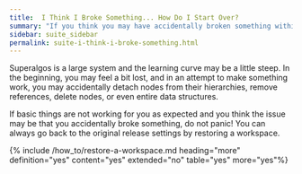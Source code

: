 ```yaml
---
title:  I Think I Broke Something... How Do I Start Over?
summary: "If you think you may have accidentally broken something within the workspace, you may easily go back to the original release settings."
sidebar: suite_sidebar
permalink: suite-i-think-i-broke-something.html
---
```


Superalgos is a large system and the learning curve may be a little steep. In the beginning, you may feel a bit lost, and in an attempt to make something work, you may accidentally detach nodes from their hierarchies, remove references, delete nodes, or even entire data structures.

If basic things are not working for you as expected and you think the issue may be that you accidentally broke something, do not panic! You can always go back to the original release settings by restoring a workspace.

{% include /how_to/restore-a-workspace.md heading="more" definition="yes" content="yes" extended="no" table="yes" more="yes"%}
